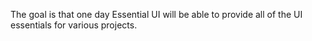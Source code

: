 The goal is that one day Essential UI will be able to provide all of the UI essentials for various projects.

